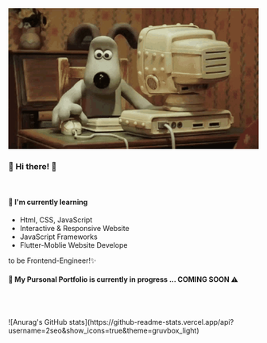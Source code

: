 <img src="g.gif" alt="" />
<br />

### 👋 Hi there! 👋
<br />

#### 🌱 I'm currently learning
  * Html, CSS, JavaScript
  * Interactive & Responsive Website
  * JavaScript Frameworks
  * Flutter-Moblie Website Develope
<p>to be Frontend-Engineer!✨</p>

#### 📁 My Pursonal Portfolio is currently in progress ... COMING SOON ⚠
<br />
<br />
<br />
![Anurag's GitHub stats](https://github-readme-stats.vercel.app/api?username=2seo&show_icons=true&theme=gruvbox_light)

